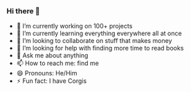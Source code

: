 ### Hi there 👋

- 🔭 I’m currently working on 100+ projects
- 🌱 I’m currently learning everything everywhere all at once
- 👯 I’m looking to collaborate on stuff that makes money
- 🤔 I’m looking for help with finding more time to read books
- 💬 Ask me about anything
- 📫 How to reach me: find me
- 😄 Pronouns: He/Him
- ⚡ Fun fact: I have Corgis
